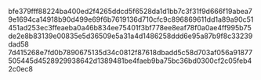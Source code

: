 bfe379fff88224ba400ed2f4265ddcd5f6528da1d1bb7c3f31f9d666f19abea79e1694ca14918b90d499e69f6b7619136d710cfc9c896869611dd1a89a90c51 451ad253ec3ffeaeba0a46b834ee75401f3bf778ee8eaf78f0a0ae4ff995b75de2e8b83139e00835e5d36509e5a31a4d1486258ddd6e95a87b9f8c33239dad58 7d415268e7fd0b7890675135d34c0812f87618dbadd5c58d703af056a91877505445d4528929938642d1389481be4faeb9ba75bc36bd0300cf2c05feb42c0ec8
